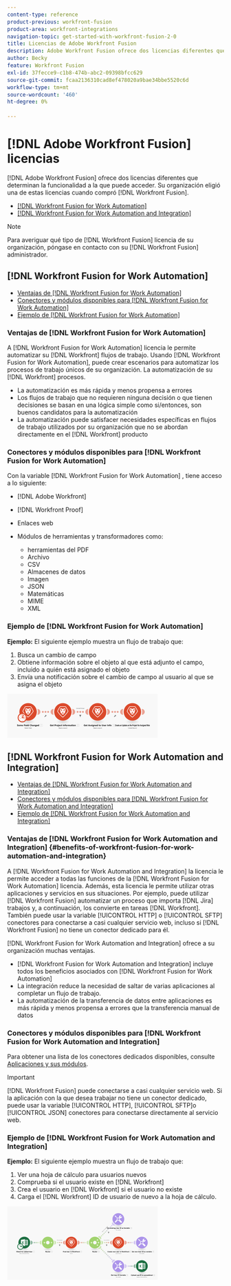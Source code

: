 ```yaml
---
content-type: reference
product-previous: workfront-fusion
product-area: workfront-integrations
navigation-topic: get-started-with-workfront-fusion-2-0
title: Licencias de Adobe Workfront Fusion
description: Adobe Workfront Fusion ofrece dos licencias diferentes que determinan la funcionalidad a la que puede acceder. Su organización eligió una de estas licencias cuando compró Workfront Fusion.
author: Becky
feature: Workfront Fusion
exl-id: 37fecce9-c1b8-474b-abc2-09398bfcc629
source-git-commit: fcaa2136310cad8ef478020a9bae34bbe5520c6d
workflow-type: tm+mt
source-wordcount: '460'
ht-degree: 0%

---
```


# [!DNL Adobe Workfront Fusion] licencias

[!DNL Adobe Workfront Fusion] ofrece dos licencias diferentes que determinan la funcionalidad a la que puede acceder. Su organización eligió una de estas licencias cuando compró [!DNL Workfront Fusion].

* [[!DNL Workfront Fusion for Work Automation]](#workfront-fusion-for-work-automation)
* [[!DNL Workfront Fusion for Work Automation and Integration]](#workfront-fusion-for-work-automation-and-integration)

>[!NOTE]
>
>Para averiguar qué tipo de [!DNL Workfront Fusion] licencia de su organización, póngase en contacto con su [!DNL Workfront Fusion] administrador.

## [!DNL Workfront Fusion for Work Automation]

* [Ventajas de [!DNL Workfront Fusion for Work Automation]](#benefits-of-workfront-fusion-for-work-automation)
* [Conectores y módulos disponibles para [!DNL Workfront Fusion for Work Automation]](#connectors-and-modules-available-for-workfront-fusion-for-work-automation)
* [Ejemplo de [!DNL Workfront Fusion for Work Automation]](#example-of-workfront-fusion-for-work-automation)

### Ventajas de [!DNL Workfront Fusion for Work Automation]

A [!DNL Workfront Fusion for Work Automation] licencia le permite automatizar su [!DNL Workfront] flujos de trabajo. Usando [!DNL Workfront Fusion for Work Automation], puede crear escenarios para automatizar los procesos de trabajo únicos de su organización. La automatización de su [!DNL Workfront] procesos.

* La automatización es más rápida y menos propensa a errores
* Los flujos de trabajo que no requieren ninguna decisión o que tienen decisiones se basan en una lógica simple como si/entonces, son buenos candidatos para la automatización
* La automatización puede satisfacer necesidades específicas en flujos de trabajo utilizados por su organización que no se abordan directamente en el [!DNL Workfront] producto

### Conectores y módulos disponibles para [!DNL Workfront Fusion for Work Automation]

Con la variable [!DNL Workfront Fusion for Work Automation] , tiene acceso a lo siguiente:

* [!DNL Adobe Workfront]
* [!DNL Workfront Proof]
* Enlaces web
* Módulos de herramientas y transformadores como:

   * herramientas del PDF
   * Archivo
   * CSV
   * Almacenes de datos
   * Imagen
   * JSON
   * Matemáticas
   * MIME
   * XML

### Ejemplo de [!DNL Workfront Fusion for Work Automation]

**Ejemplo:** El siguiente ejemplo muestra un flujo de trabajo que:

1. Busca un cambio de campo
1. Obtiene información sobre el objeto al que está adjunto el campo, incluido a quién está asignado el objeto
1. Envía una notificación sobre el cambio de campo al usuario al que se asigna el objeto

![](assets/fusion-template-example-350x102.png)

## [!DNL Workfront Fusion for Work Automation and Integration]

* [Ventajas de [!DNL Workfront Fusion for Work Automation and Integration]](#benefits-of-workfront-fusion-for-work-automation-and-integration)
* [Conectores y módulos disponibles para [!DNL Workfront Fusion for Work Automation and Integration]](#connectors-and-modules-available-for-workfront-fusion-for-work-automation-and-integration)
* [Ejemplo de [!DNL Workfront Fusion for Work Automation and Integration]](#example-of-workfront-fusion-for-work-automation-and-integration)

### Ventajas de [!DNL Workfront Fusion for Work Automation and Integration] {#benefits-of-workfront-fusion-for-work-automation-and-integration}

A [!DNL Workfront Fusion for Work Automation and Integration] la licencia le permite acceder a todas las funciones de la [!DNL Workfront Fusion for Work Automation] licencia. Además, esta licencia le permite utilizar otras aplicaciones y servicios en sus situaciones. Por ejemplo, puede utilizar [!DNL Workfront Fusion] automatizar un proceso que importa [!DNL Jira] trabajos y, a continuación, los convierte en tareas [!DNL Workfront]. También puede usar la variable [!UICONTROL HTTP] o [!UICONTROL SFTP] conectores para conectarse a casi cualquier servicio web, incluso si [!DNL Workfront Fusion] no tiene un conector dedicado para él.

[!DNL Workfront Fusion for Work Automation and Integration] ofrece a su organización muchas ventajas.

* [!DNL Workfront Fusion for Work Automation and Integration] incluye todos los beneficios asociados con [!DNL Workfront Fusion for Work Automation]
* La integración reduce la necesidad de saltar de varias aplicaciones al completar un flujo de trabajo.
* La automatización de la transferencia de datos entre aplicaciones es más rápida y menos propensa a errores que la transferencia manual de datos

### Conectores y módulos disponibles para [!DNL Workfront Fusion for Work Automation and Integration]

Para obtener una lista de los conectores dedicados disponibles, consulte [Aplicaciones y sus módulos](../../workfront-fusion/apps-and-their-modules/apps-and-their-modules.md).

>[!IMPORTANT]
>
>[!DNL Workfront Fusion] puede conectarse a casi cualquier servicio web. Si la aplicación con la que desea trabajar no tiene un conector dedicado, puede usar la variable [!UICONTROL HTTP], [!UICONTROL SFTP]o [!UICONTROL JSON] conectores para conectarse directamente al servicio web.

### Ejemplo de [!DNL Workfront Fusion for Work Automation and Integration]

**Ejemplo:** El siguiente ejemplo muestra un flujo de trabajo que:

1. Ver una hoja de cálculo para usuarios nuevos
1. Comprueba si el usuario existe en [!DNL Workfront]
1. Crea el usuario en [!DNL Workfront] si el usuario no existe
1. Carga el [!DNL Workfront] ID de usuario de nuevo a la hoja de cálculo.

![](assets/fusion-integration-example--350x171.png)
